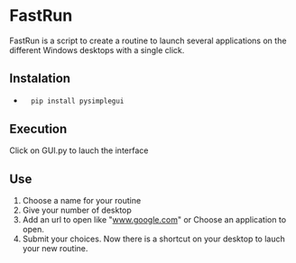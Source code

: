 # FastRun

FastRun is a script to create a routine to launch several applications on the different Windows desktops with a single click.

## Instalation
* ``` bash 
    pip install pysimplegui
  ```
## Execution
Click on GUI.py to lauch the interface

## Use 

1. Choose a name for your routine
2. Give your number of desktop
3. Add an url to open like "www.google.com" or Choose an application to open.
4. Submit your choices. Now there is a shortcut on your desktop to lauch your new routine.